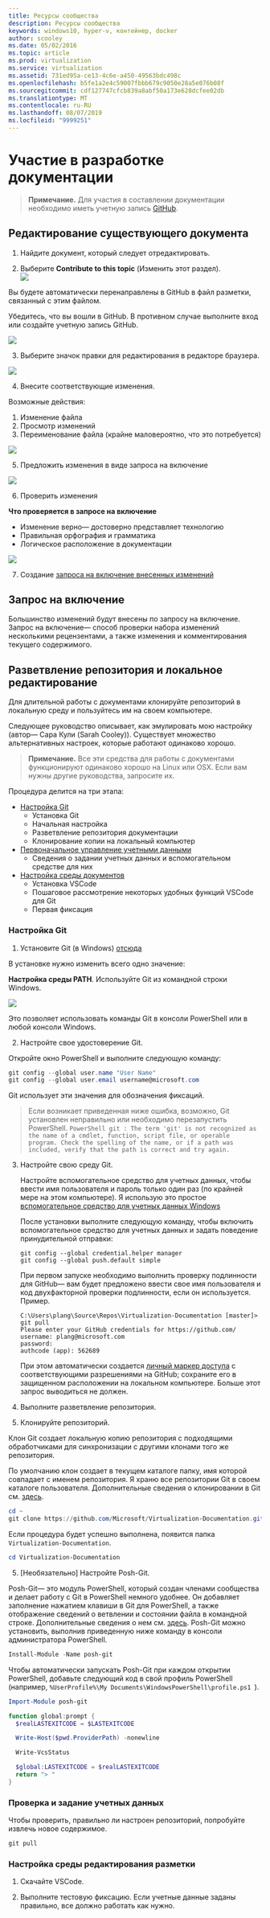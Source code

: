 ```yaml
---
title: Ресурсы сообщества
description: Ресурсы сообщества
keywords: windows10, hyper-v, контейнер, docker
author: scooley
ms.date: 05/02/2016
ms.topic: article
ms.prod: virtualization
ms.service: virtualization
ms.assetid: 731ed95a-ce13-4c6e-a450-49563bdc498c
ms.openlocfilehash: b5fe1a2e4c59007fbbb679c9050e28a5e076b08f
ms.sourcegitcommit: cdf127747cfcb839a8abf50a173e628dcfee02db
ms.translationtype: MT
ms.contentlocale: ru-RU
ms.lasthandoff: 08/07/2019
ms.locfileid: "9999251"
---
```

# <a name="contribute-to-the-docs"></a>Участие в разработке документации

> **Примечание.** Для участия в составлении документации необходимо иметь учетную запись [GitHub](https://www.github.com).

## <a name="edit-an-existing-doc"></a>Редактирование существующего документа

1. Найдите документ, который следует отредактировать.  

2. Выберите **Contribute to this topic** (Изменить этот раздел).  
  ![](media/editDoc.png)
  
  Вы будете автоматически перенаправлены в GitHub в файл разметки, связанный с этим файлом.
  
  Убедитесь, что вы вошли в GitHub.  В противном случае выполните вход или создайте учетную запись GitHub.
  
  ![](media/GitHubView.png)
  
3. Выберите значок правки для редактирования в редакторе браузера.
  
  ![](media/GitHubEdit.png)

4. Внесите соответствующие изменения.
  
  Возможные действия:
  1. Изменение файла
  2. Просмотр изменений
  3. Переименование файла (крайне маловероятно, что это потребуется)
  
  ![](media/GitHubEditor.png)
  
5. Предложить изменения в виде запроса на включение
  
  ![](media/GitHubProposeChange.png)

6. Проверить изменения
  
  **Что проверяется в запросе на включение**  
  * Изменение верно— достоверно представляет технологию
  * Правильная орфография и грамматика
  * Логическое расположение в документации
    
  ![](media/GitHubCreatePR.png)

7. Создание [запроса на включение внесенных изменений](contribute-to-docs.md#pull-requests)  

## <a name="pull-requests"></a>Запрос на включение

Большинство изменений будут внесены по запросу на включение.  Запрос на включение— способ проверки набора изменений несколькими рецензентами, а также изменения и комментирования текущего содержимого.


## <a name="fork-the-repo-and-edit-locally"></a>Разветвление репозитория и локальное редактирование

Для длительной работы с документами клонируйте репозиторий в локальную среду и пользуйтесь им на своем компьютере.

Следующее руководство описывает, как эмулировать мою настройку (автор— Сара Кули (Sarah Cooley)).  Существует множество альтернативных настроек, которые работают одинаково хорошо.

> **Примечание.** Все эти средства для работы с документами функционируют одинаково хорошо на Linux или OSX.  Если вам нужны другие руководства, запросите их.

Процедура делится на три этапа:
* [Настройка Git](contribute-to-docs.md#set-up-git)
  * Установка Git
  * Начальная настройка
  * Разветвление репозитория документации
  * Клонирование копии на локальный компьютер
* [Первоначальное управление учетными данными](contribute-to-docs.md#validate-and-stash-credentials)
  * Сведения о задании учетных данных и вспомогательном средстве для них
* [Настройка среды документов](contribute-to-docs.md#set-up-markdown-editing-environment)
  * Установка VSCode
  * Пошаговое рассмотрение некоторых удобных функций VSCode для Git
  * Первая фиксация

### <a name="set-up-git"></a>Настройка Git

1. Установите Git (в Windows) [отсюда](https://git-for-windows.github.io/)

  В установке нужно изменить всего одно значение:

  **Настройка среды PATH**. Используйте Git из командной строки Windows.

  ![](media/GitFromWinCMD.png)

  Это позволяет использовать команды Git в консоли PowerShell или в любой консоли Windows.

2. Настройте свое удостоверение Git.

  Откройте окно PowerShell и выполните следующую команду:

  ``` PowerShell
  git config --global user.name "User Name"
  git config --global user.email username@microsoft.com
  ```

  Git использует эти значения для обозначения фиксаций.

  > Если возникает приведенная ниже ошибка, возможно, Git установлен неправильно или необходимо перезапустить PowerShell.
    ``` PowerShell
    git : The term 'git' is not recognized as the name of a cmdlet, function, script file, or operable program. Check the spelling of the name, or if a path was included, verify that the path is correct and try again.
    ```

3. Настройте свою среду Git.

   Настройте вспомогательное средство для учетных данных, чтобы ввести имя пользователя и пароль только один раз (по крайней мере на этом компьютере).
   Я использую это простое [вспомогательное средство для учетных данных Windows](https://github.com/Microsoft/Git-Credential-Manager-for-Windows#download-and-install)

   После установки выполните следующую команду, чтобы включить вспомогательное средство для учетных данных и задать поведение принудительной отправки:
   ```
   git config --global credential.helper manager
   git config --global push.default simple
   ```

   При первом запуске необходимо выполнить проверку подлинности для GitHub— вам будет предложено ввести свое имя пользователя и код двухфакторной проверки подлинности, если он используется.
   Пример.
   ```
   C:\Users\plang\Source\Repos\Virtualization-Documentation [master]> git pull
   Please enter your GitHub credentials for https://github.com/
   username: plang@microsoft.com
   password:
   authcode (app): 562689
   ```
   При этом автоматически создается [личный маркер доступа](https://github.com/settings/tokens) с соответствующими разрешениями на GitHub; сохраните его в защищенном расположении на локальном компьютере. Больше этот запрос выводиться не должен.

4. Выполните разветвление репозитория.

5. Клонируйте репозиторий.

  Клон Git создает локальную копию репозитория с подходящими обработчиками для синхронизации с другими клонами того же репозитория.

  По умолчанию клон создает в текущем каталоге папку, имя которой совпадает с именем репозитория.  Я храню все репозитории Git в своем каталоге пользователя.  Дополнительные сведения о клонировании в Git см. [здесь](http://git-scm.com/docs/git-clone).

  ``` PowerShell
  cd ~
  git clone https://github.com/Microsoft/Virtualization-Documentation.git
  ```

  Если процедура будет успешно выполнена, появится папка `Virtualization-Documentation`.

  ``` PowerShell
  cd Virtualization-Documentation
  ```

5. [Необязательно] Настройте Posh-Git.

  Posh-Git— это модуль PowerShell, который создан членами сообщества и делает работу с Git в PowerShell немного удобнее.  Он добавляет заполнение нажатием клавиши в Git для PowerShell, а также отображение сведений о ветвлении и состоянии файла в командной строке.  Дополнительные сведения о нем см. [здесь](https://github.com/dahlbyk/posh-git).  Posh-Git можно установить, выполнив приведенную ниже команду в консоли администратора PowerShell.

  ``` PowerShell
  Install-Module -Name posh-git
  ```

  Чтобы автоматически запускать Posh-Git при каждом открытии PowerShell, добавьте следующий код в свой профиль PowerShell (например, `%UserProfile%\My Documents\WindowsPowerShell\profile.ps1 `).

  ``` PowerShell
  Import-Module posh-git

  function global:prompt {
    $realLASTEXITCODE = $LASTEXITCODE

    Write-Host($pwd.ProviderPath) -nonewline

    Write-VcsStatus

    $global:LASTEXITCODE = $realLASTEXITCODE
    return "> "
  }
  ```

### <a name="validate-and-stash-credentials"></a>Проверка и задание учетных данных

  Чтобы проверить, правильно ли настроен репозиторий, попробуйте извлечь новое содержимое.

  ``` PowerShell
  git pull
  ```


### <a name="set-up-markdown-editing-environment"></a>Настройка среды редактирования разметки

1. Скачайте VSCode.

6. Выполните тестовую фиксацию.  Если учетные данные заданы правильно, все должно работать как нужно.



